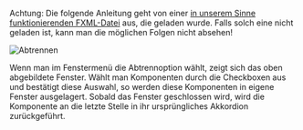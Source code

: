 Achtung: Die folgende Anleitung geht von einer [in unserem Sinne funktionierenden FXML-Datei](Perspektiven.md) aus, die geladen wurde. Falls solch eine nicht geladen ist, kann man die möglichen Folgen nicht absehen!

![Abtrennen](../../../screenshots/Detaching.png)

Wenn man im Fenstermenü die Abtrennoption wählt, zeigt sich das oben abgebildete Fenster. Wählt man Komponenten durch die Checkboxen aus und bestätigt diese Auswahl, so werden diese Komponenten in eigene Fenster ausgelagert. Sobald das Fenster geschlossen wird, wird die Komponente an die letzte Stelle in ihr ursprüngliches Akkordion zurückgeführt.
